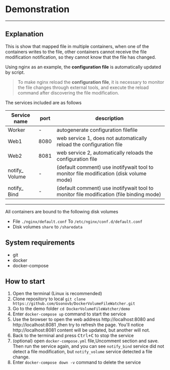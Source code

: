   
  
#  Demonstration
  
  
---
  
  
  
##  Explanation
  
  
This is show that mapped file in multiple containers, when one of the containers writes to the file, other containers cannot receive the file modification notification, so they cannot know that the file has changed.
  
Using nginx as an example, the **configuration file** is automatically updated by script.
  
>To make nginx reload the **configuration file**, it is necessary to monitor the file changes through external tools, and execute the reload command after discovering the file modification.
  
  
The services included are as follows
  
| Service name   | port | description                                                                             |
| -------------- | ---- | --------------------------------------------------------------------------------------- |
| Worker         | -    | autogenerate configuration filefile                                                     |
| Web1           | 8080 | web service 1, does not automatically reload the configuration file                     |
| Web2           | 8081 | web service 2,  automatically reloads the configuration file                            |
| notify_ Volume | -    | (default comment) use inotifywait tool to monitor file modification (disk volume mode)  |
| notify_ Bind   | -    | (default comment) use inotifywait tool to monitor file modification (file binding mode) |
---
All containers are bound to the following disk volumes
- File `./nginx/default.conf` To `/etc/nginx/conf.d/default.conf`
- Disk volumes `share` to `/sharedata`
  
  
##  System requirements
  
- git
- docker
- docker-compose
  
##  How to start
  
  
1. Open the terminal (Linux is recommended)
2. Clone repository to local ```git clone  https://github.com/Gsonovb/DockerVolumeFileWatcher.git```
3. Go to the demo folder ```cd DockerVolumeFileWatcher/demo```
4. Enter ```docker-compose up``` command to start the service
5. Use the browser to open the web address http://localhost:8080 and http://localhost:8081 ,then try to refresh the page. You'll notice http://localhost:8081 content will be updated, but another will not.
6. Back to the terminal and press <KBD>Ctrl+C</KBD> to stop the service
7. (optional) open `docker-compose.yml` file,Uncomment section and save. Then run the service again, and you can see `notify_bind` service did not detect a file modification, but `notify_volume` service detected a file change.
8. Enter ```docker-compose down -v``` command to delete the service
  